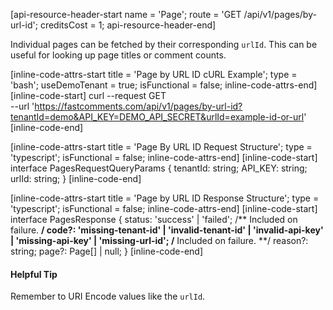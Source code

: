 [api-resource-header-start name = 'Page'; route = 'GET /api/v1/pages/by-url-id'; creditsCost = 1; api-resource-header-end]

Individual pages can be fetched by their corresponding `urlId`. This can be useful for looking up page titles or comment counts. 

[inline-code-attrs-start title = 'Page by URL ID cURL Example'; type = 'bash'; useDemoTenant = true; isFunctional = false; inline-code-attrs-end]
[inline-code-start]
curl --request GET \
  --url 'https://fastcomments.com/api/v1/pages/by-url-id?tenantId=demo&API_KEY=DEMO_API_SECRET&urlId=example-id-or-url'
[inline-code-end]

[inline-code-attrs-start title = 'Page By URL ID Request Structure'; type = 'typescript'; isFunctional = false; inline-code-attrs-end]
[inline-code-start]
interface PagesRequestQueryParams {
    tenantId: string;
    API_KEY: string;
    urlId: string;
}
[inline-code-end]

[inline-code-attrs-start title = 'Page by URL ID Response Structure'; type = 'typescript'; isFunctional = false; inline-code-attrs-end]
[inline-code-start]
interface PagesResponse {
    status: 'success' | 'failed';
    /** Included on failure. **/
    code?: 'missing-tenant-id' | 'invalid-tenant-id' | 'invalid-api-key' | 'missing-api-key' | 'missing-url-id';
    /** Included on failure. **/
    reason?: string;
    page?: Page[] | null;
}
[inline-code-end]

#### Helpful Tip

Remember to URI Encode values like the `urlId`.
